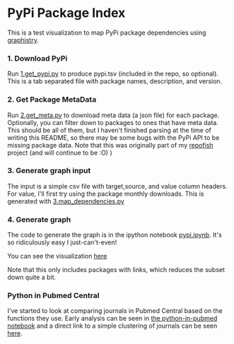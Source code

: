 # PyPi Package Index

This is a test visualization to map PyPi package dependencies using [graphistry](https://labs.graphistry.com).

### 1. Download PyPi

Run [1.get_pypi.py](1.get_pypi.py) to produce pypi.tsv (included in the repo, so optional). This is a tab separated file with package names, description, and version.

### 2. Get Package MetaData

Run [2.get_meta.py](2.get_meta.py) to download meta data (a json file) for each package. Optionally, you can filter down to packages to ones that have meta data. This should be all of them, but I haven't finished parsing at the time of writing this README, so there may be some bugs with the PyPi API to be missing package data. Note that this was originally part of my [repofish](http://www.github.com/vsoch/repofish) project (and will continue to be :O) )

### 3. Generate graph input

The input is a simple csv file with target,source, and value column headers. For value, I'll first try using the package monthly downloads. This is generated with [3.map_dependencies.py](3.map_dependencies.py)

### 4. Generate graph

The code to generate the graph is in the ipython notebook [pypi.ipynb](pypi.ipynb). It's so ridiculously easy I just-can't-even! 

You can see the visualization [here](https://labs.graphistry.com/graph/graph.html?type=vgraph&viztoken=fcc371749aa7182d19cbe6d017652f7e95d272e6&usertag=72805b68-pygraphistry-0.9.27&info=true&dataset=Users%2FWWEM9C9GP6_srcjav2l6d69sgfzuxr&play=0)

Note that this only includes packages with links, which reduces the subset down quite a bit.

### Python in Pubmed Central

I've started to look at comparing journals in Pubmed Central based on the functions they use. Early analysis can be seen in [the python-in-pubmed notebook](python-in-pubmed.ipynb) and a direct link to a simple clustering of journals can be seen [here](https://goo.gl/eFUe0i).
